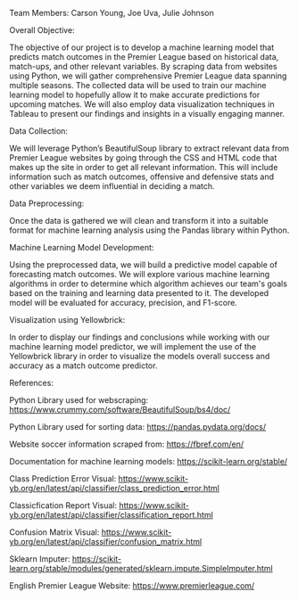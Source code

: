 Team Members: Carson Young, Joe Uva, Julie Johnson

Overall Objective:

The objective of our project is to develop a machine learning model that predicts match outcomes in the Premier League based on historical data, match-ups, and other relevant variables. By scraping data from websites using Python, we will gather comprehensive Premier League data spanning multiple seasons. The collected data will be used to train our machine learning model to hopefully allow it to make accurate predictions for upcoming matches. We will also employ data visualization techniques in Tableau to present our findings and insights in a visually engaging manner.

Data Collection:

We will leverage Python’s BeautifulSoup library to extract relevant data from Premier League websites by going through the CSS and HTML code that makes up the site in order to get all relevant information. This will include information such as match outcomes, offensive and defensive stats and other variables we deem influential in deciding a match.

Data Preprocessing:

Once the data is gathered we will clean and transform it into a suitable format for machine learning analysis using the Pandas library within Python.

Machine Learning Model Development:

Using the preprocessed data, we will build a predictive model capable of forecasting match outcomes. We will explore various machine learning algorithms in order to determine which algorithm achieves our team's goals based on the training and learning data presented to it. The developed model will be evaluated for accuracy, precision, and F1-score.

Visualization using Yellowbrick:

In order to display our findings and conclusions while working with our machine learning model predictor, we will implement the use of the Yellowbrick library in order to visualize the models overall success and accuracy as a match outcome predictor.



References:

Python Library used for webscraping: https://www.crummy.com/software/BeautifulSoup/bs4/doc/

Python Library used for sorting data: https://pandas.pydata.org/docs/

Website soccer information scraped from: https://fbref.com/en/

Documentation for machine learning models: https://scikit-learn.org/stable/

Class Prediction Error Visual: https://www.scikit-yb.org/en/latest/api/classifier/class_prediction_error.html

Classicfication Report Visual: https://www.scikit-yb.org/en/latest/api/classifier/classification_report.html

Confusion Matrix Visual: https://www.scikit-yb.org/en/latest/api/classifier/confusion_matrix.html

Sklearn Imputer: https://scikit-learn.org/stable/modules/generated/sklearn.impute.SimpleImputer.html

English Premier League Website: https://www.premierleague.com/

